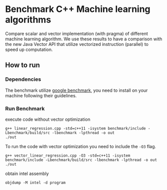 # Benchmark C++ Machine learning algorithms
Compare scalar and vector implementation (with pragma) of different machine
learning algorithm. We use these results to have a comparison with the
new Java Vector API that utilize vectorized instruction (parallel) to speed up computation.


## How to run
### Dependencies
The benchmark utilize [google benchmark](https://github.com/google/benchmark),
you need to install on your machine following their guidelines.
### Run Benchmark
execute code without vector optimization
```
g++ linear_regression.cpp -std=c++11 -isystem benchmark/include -Lbenchmark/build/src -lbenchmark -lpthread -o out
./out
```
To run the code with vector optimization you need to include the `-O3` flag.
```
g++ vector_linear_regression.cpp -O3 -std=c++11 -isystem benchmark/include -Lbenchmark/build/src -lbenchmark -lpthread -o out
./out
```

obtain intel assembly
```
objdump -M intel -d program
```